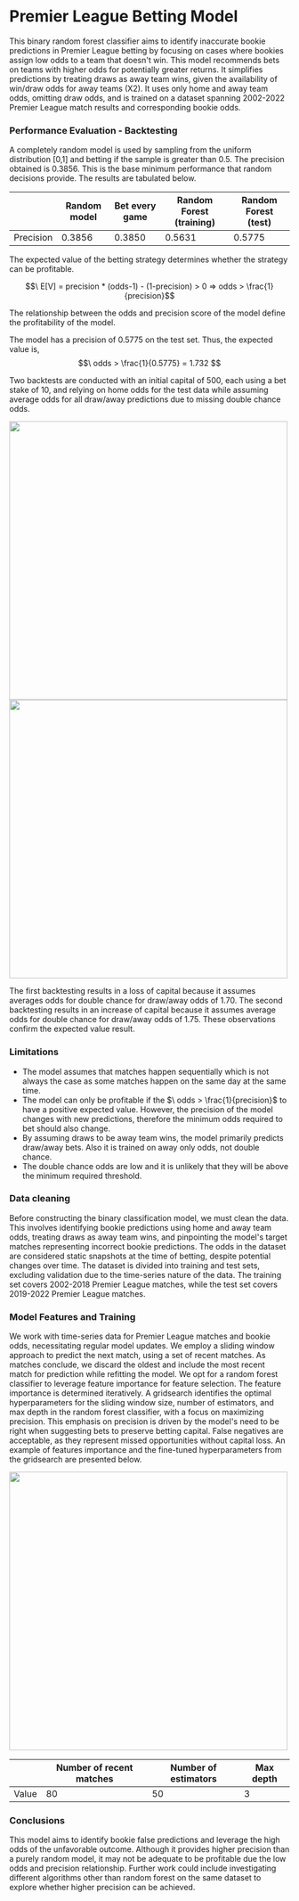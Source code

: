 # Premier League Betting Model

This binary random forest classifier aims to identify inaccurate bookie predictions in Premier League betting by focusing on cases where bookies assign low odds to a team that doesn't win. This model recommends bets on teams with higher odds for potentially greater returns. It simplifies predictions by treating draws as away team wins, given the availability of win/draw odds for away teams (X2). It uses only home and away team odds, omitting draw odds, and is trained on a dataset spanning 2002-2022 Premier League match results and corresponding bookie odds.

### Performance Evaluation - Backtesting

 A completely random model is used by sampling from the uniform distribution [0,1] and betting if the sample is greater than 0.5. The precision obtained is 0.3856. This is the base minimum performance that random decisions provide. The results are tabulated below.

|           | Random model | Bet every game   | Random Forest (training) | Random Forest (test) |
| --------- | -------------| ---------------- | -------------------------| -------------------- |
| Precision | 0.3856       | 0.3850           |  0.5631                  | 0.5775               |


The expected value of the betting strategy determines whether the strategy can be profitable.

$$\ E[V] = precision * (odds-1) - (1-precision) > 0 => odds > \frac{1}{precision}$$

The relationship between the odds and precision score of the model define the profitability of the model.

The model has a precision of 0.5775 on the test set. Thus, the expected value is,
$$\ odds > \frac{1}{0.5775} = 1.732 $$

Two backtests are conducted with an initial capital of 500, each using a bet stake of 10, and relying on home odds for the test data while assuming average odds for all draw/away predictions due to missing double chance odds.

<img src="https://github.com/alexkarakozis/Premier-League-Betting-Model/assets/69156399/82e605ea-184b-490a-9c54-f130d8622f12" width=500/>

<img src="https://github.com/alexkarakozis/Premier-League-Betting-Model/assets/69156399/c29121ff-777e-4723-b80b-7e20cad355e9" width=500/>

The first backtesting results in a loss of capital because it assumes averages odds for double chance for draw/away odds of 1.70. 
The second backtesting results in an increase of capital because it assumes average odds for double chance for draw/away odds of 1.75.
These observations confirm the expected value result.

### Limitations
- The model assumes that matches happen sequentially which is not always the case as some matches happen on the same day at the same time.
- The model can only be profitable if the $\ odds > \frac{1}{precision}$ to have a positive expected value. However, the precision of the model changes with new predictions, therefore the minimum odds required to bet should also change.
- By assuming draws to be away team wins, the model primarily predicts draw/away bets. Also it is trained on away only odds, not double chance.
- The double chance odds are low and it is unlikely that they will be above the minimum required threshold.

### Data cleaning

Before constructing the binary classification model, we must clean the data. This involves identifying bookie predictions using home and away team odds, treating draws as away team wins, and pinpointing the model's target matches representing incorrect bookie predictions. The odds in the dataset are considered static snapshots at the time of betting, despite potential changes over time. The dataset is divided into training and test sets, excluding validation due to the time-series nature of the data. The training set covers 2002-2018 Premier League matches, while the test set covers 2019-2022 Premier League matches.

### Model Features and Training
We work with time-series data for Premier League matches and bookie odds, necessitating regular model updates. We employ a sliding window approach to predict the next match, using a set of recent matches. As matches conclude, we discard the oldest and include the most recent match for prediction while refitting the model. We opt for a random forest classifier to leverage feature importance for feature selection. The feature importance is determined iteratively. A gridsearch identifies the optimal hyperparameters for the sliding window size, number of estimators, and max depth in the random forest classifier, with a focus on maximizing precision. This emphasis on precision is driven by the model's need to be right when suggesting bets to preserve betting capital. False negatives are acceptable, as they represent missed opportunities without capital loss. An example of features importance and the fine-tuned hyperparameters from the gridsearch are presented below.

<img src="https://github.com/alexkarakozis/Premier-League-Betting-Model/assets/69156399/0af7fafc-a88f-4ec8-902a-41a64a175cd3" width=500/>

|           | Number of recent matches | Number of estimators | Max depth                | 
| --------- | -------------------------| ---------------------| -------------------------| 
| Value     | 80                       | 50                   |  3                       |





### Conclusions
This model aims to identify bookie false predictions and leverage the high odds of the unfavorable outcome. Although it provides higher precision than a purely random model, it may not be adequate to be profitable due the low odds and precision relationship. Further work could include investigating different algorithms other than random forest on the same dataset to explore whether higher precision can be achieved. 


